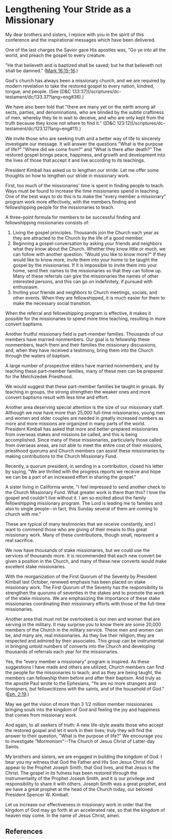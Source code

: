 # Lengthening Your Stride as a Missionary

My dear brothers and sisters, I rejoice with you in the spirit of this
conference and the inspirational messages which have been delivered.

One of the last charges the Savior gave His apostles was, "Go ye into all the
world, and preach the gospel to every creature.

"He that believeth and is baptized shall be saved; but he that believeth not
shall be damned." ([Mark 16:15-16](/scriptures/nt/mark/16.15-16?lang=eng#14).)

God's church has always been a missionary church, and we are required by
modern revelation to take the restored gospel to every nation, kindred,
tongue, and people. (See [D&amp;C 133:37](/scriptures/dc-
testament/dc/133.37?lang=eng#36).)

We have also been told that "there are many yet on the earth among all sects,
parties, and denominations, who are blinded by the subtle craftiness of men,
whereby they lie in wait to deceive, and who are only kept from the truth
because they know not where to find it." ([D&amp;C 123:12](/scriptures/dc-
testament/dc/123.12?lang=eng#11).)

We invite those who are seeking truth and a better way of life to sincerely
investigate our message. It will answer the questions "What is the purpose of
life?" "Where did we come from?" and "What is there after death?" The restored
gospel brings peace, happiness, and growth and development into the lives of
those that accept it and live according to its teachings.

President Kimball has asked us to lengthen our stride. Let me offer some
thoughts on how to lengthen our stride in missionary work.

First, too much of the missionaries' time is spent in finding people to teach.
Ways must be found to increase the time missionaries spend in teaching. One of
the best ways to do this is to make the "every member a missionary" program
work more effectively, with the members finding and fellowshipping people for
the missionaries to teach.

A three-point formula for members to be successful finding and fellowshipping
missionaries consists of:

  1. Living the gospel principles. Thousands join the Church each year as they are attracted to the Church by the life of a good member. 
  2. Beginning a gospel conversation by asking your friends and neighbors what they know about the Church. Whether they know little or much, we can follow with another question: "Would you like to know more?" If they would like to know more, invite them into your home to be taught the gospel by the missionaries. If it is impossible to invite them into your home, send their names to the missionaries so that they can follow up. Many of these referrals can give the missionaries the names of other interested persons, and this can go on indefinitely, if pursued with enthusiasm. 
  3. Inviting your friends and neighbors to Church meetings, socials, and other events. When they are fellowshipped, it is much easier for them to make the necessary social transition. 

When the referral and fellowshipping program is effective, it makes it
possible for the missionaries to spend more time teaching, resulting in more
convert baptisms.

Another fruitful missionary field is part-member families. Thousands of our
members have married nonmembers. Our goal is to fellowship these nonmembers,
teach them and their families the missionary discussions, and, when they have
received a testimony, bring them into the Church through the waters of
baptism.

A large number of prospective elders have married nonmembers, and by teaching
these part-member families, many of these men can be prepared for the
Melchizedek Priesthood.

We would suggest that these part-member families be taught in groups. By
teaching in groups, the strong strengthen the weaker ones and more convert
baptisms result with less time and effort.

Another area deserving special attention is the size of our missionary staff.
Although we now have more than 25,000 full-time missionaries, young men and
women and older couples are needed in greatly increased numbers as more and
more missions are organized in many parts of the world. President Kimball has
asked that more and better-prepared missionaries from overseas stakes and
missions be called, and this is being accomplished. Since many of these
missionaries, particularly those called from overseas areas, are not able to
meet the entire cost of their missions, priesthood quorums and Church members
can assist these missionaries by making contributions to the Church Missionary
Fund.

Recently, a quorum president, in sending in a contribution, closed his letter
by saying, "We are thrilled with the progress reports we receive and hope we
can be a part of an increased effort in sharing the gospel."

A sister living in California wrote, "I feel impressed to send another check
to the Church Missionary Fund. What greater work is there than this? I love
the gospel and couldn't live without it. I am so excited about the family
fellowshipping missionary program. The Lord is leading me to families and also
to single people--in fact, this Sunday several of them are coming to church
with me."

These are typical of many testimonies that we receive constantly, and I want
to commend those who are giving of their means to this great missionary work.
Many of these contributions, though small, represent a real sacrifice.

We now have thousands of stake missionaries, but we could use the services of
thousands more. It is recommended that each new convert be given a position in
the Church, and many of these new converts would make excellent stake
missionaries.

With the reorganization of the First Quorum of the Seventy by President
Kimball last October, renewed emphasis has been placed on stake missionary
work. The First Quorum of the Seventy has the responsibility to strengthen the
quorums of seventies in the stakes and to promote the work of the stake
missions. We are emphasizing the importance of these stake missionaries
coordinating their missionary efforts with those of the full-time
missionaries.

Another area that must not be overlooked is our men and women that are serving
in the military. It may surprise you to know there are some 20,000 members of
the Church in the military service. These men and women can be, and many are,
real missionaries. As they live their religion, they are respected and admired
by their associates. This group can be instrumental in bringing untold numbers
of converts into the Church and developing thousands of referrals each year
for the missionaries.

Yes, the "every member a missionary" program is inspired. As these suggestions
I have made and others are utilized, Church members can find the people for
the missionaries to teach; and as they are being taught, the members can
fellowship them before and after their baptism. And truly as the apostle Paul
wrote to the Ephesians, "Ye are no more strangers and foreigners, but
fellowcitizens with the saints, and of the household of God." ([Eph.
2:19](/scriptures/nt/eph/2.19?lang=eng#18).)

May we get the vision of more than 3 1/2 million member missionaries bringing
souls into the kingdom of God and feeling the joy and happiness that comes
from missionary work.

And again, to all seekers of truth: A new life-style awaits those who accept
the restored gospel and let it work in their lives; truly they will find the
answer to their question, "What is the purpose of life?" We encourage you to
investigate "Mormonism"--The Church of Jesus Christ of Latter-day Saints.

My brothers and sisters, we are engaged in building the kingdom of God. I bear
you my witness that God the Father and His Son Jesus Christ did appear to the
Prophet Joseph Smith, that God lives, and that Jesus is the Christ. The gospel
in its fulness has been restored through the instrumentality of the Prophet
Joseph Smith, and it is our privilege and responsibility to share it with
others. Joseph Smith was a great prophet, and we have a great prophet at the
head of the Church today, our beloved President Spencer W. Kimball.

Let us increase our effectiveness in missionary work in order that the kingdom
of God may go forth at an accelerated rate, so that the kingdom of heaven may
come. In the name of Jesus Christ, amen.

## References

